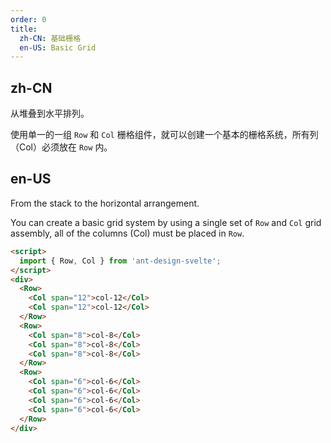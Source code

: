 ```yaml
---
order: 0
title:
  zh-CN: 基础栅格
  en-US: Basic Grid
---
```


## zh-CN

从堆叠到水平排列。

使用单一的一组 `Row` 和 `Col` 栅格组件，就可以创建一个基本的栅格系统，所有列（Col）必须放在 `Row` 内。

## en-US

From the stack to the horizontal arrangement.

You can create a basic grid system by using a single set of `Row` and `Col` grid assembly, all of the columns (Col) must be placed in `Row`.

```html
<script>
  import { Row, Col } from 'ant-design-svelte';
</script>
<div>
  <Row>
    <Col span="12">col-12</Col>
    <Col span="12">col-12</Col>
  </Row>
  <Row>
    <Col span="8">col-8</Col>
    <Col span="8">col-8</Col>
    <Col span="8">col-8</Col>
  </Row>
  <Row>
    <Col span="6">col-6</Col>
    <Col span="6">col-6</Col>
    <Col span="6">col-6</Col>
    <Col span="6">col-6</Col>
  </Row>
</div>
```
